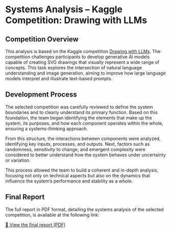
# Systems Analysis – Kaggle Competition: Drawing with LLMs

## Competition Overview

This analysis is based on the Kaggle competition [Drawing with LLMs](https://www.kaggle.com/competitions/drawing-with-llms/overview). The competition challenges participants to develop generative AI models capable of creating SVG drawings that visually represent a wide range of concepts. This task explores the intersection of natural language understanding and image generation, aiming to improve how large language models interpret and illustrate text-based prompts.

## Development Process

The selected competition was carefully reviewed to define the system boundaries and to clearly understand its primary function. Based on this foundation, the team began identifying the elements that make up the system, its purposes, and how each component operates within the whole, ensuring a systems-thinking approach.

From this structure, the interactions between components were analyzed, identifying key inputs, processes, and outputs. Next, factors such as randomness, sensitivity to change, and emergent complexity were considered to better understand how the system behaves under uncertainty or variation.

This process allowed the team to build a coherent and in-depth analysis, focusing not only on technical aspects but also on the dynamics that influence the system’s performance and stability as a whole.

## Final Report

The full report in PDF format, detailing the systems analysis of the selected competition, is available at the following link:

[📄 View the final report (PDF)](https://drive.google.com/file/d/1_3o2n3ZUECfR8PrBTntEUu2KTnAIpJs-/view?usp=sharing)

